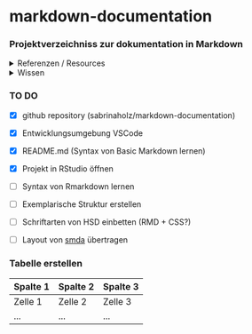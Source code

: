 # markdown-documentation 
 
### Projektverzeichniss zur dokumentation in Markdown

<details>
<summary>Referenzen / Resources</summary>

* [smda](https://(www.s-d-m-a.de))

</details>


<details>
<summary>Wissen</summary>

* [RMarkdown RStudio](https://rmarkdown.rstudio.com)

* [R Markdown: The Definitive Guide](https://bookdown.org/yihui/rmarkdown/)

</details>

### TO DO

- [x] github repository (sabrinaholz/markdown-documentation)
- [x] Entwicklungsumgebung VSCode
- [x] README.md (Syntax von Basic Markdown lernen)
- [x] Projekt in RStudio öffnen
- [ ] Syntax von Rmarkdown lernen
- [ ] Exemplarische Struktur erstellen 
- [ ] Schriftarten von HSD einbetten (RMD + CSS?)
- [ ] Layout von [smda](https://(www.s-d-m-a.de)) übertragen


### Tabelle erstellen

| Spalte 1 | Spalte 2 | Spalte 3 |
| -------- | -------- | -------- |
|Zelle 1   | Zelle 2  | Zelle 3  |
|...       | ...      | ...      |










